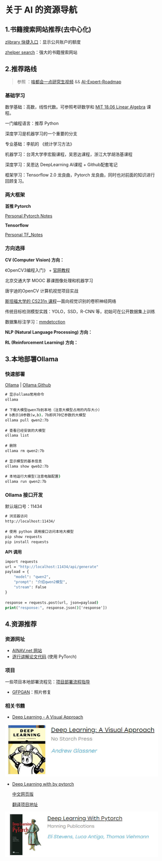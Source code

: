 # 关于 AI 的资源导航

## 1.书籍搜索网站推荐(去中心化)

[zlibrary 快捷入口](https://zlib.yibook.org/)：显示公共账户的额度

[zhelper search](https://tool.yibook.org/)：强大的书籍搜索网站



## 2.推荐路线

> 参照 ：[啥都会一点研究生视频](https://www.bilibili.com/video/BV16341177c1/?spm_id_from=333.1007.top_right_bar_window_history.content.click&vd_source=412ee9f1892496b8506f8302ac9d1437) && [AI-Expert-Roadmap](https://github.com/AMAI-GmbH/AI-Expert-Roadmap)

### 基础学习

数学基础：高数，线性代数。可参照考研数学和 [MIT 18.06 Linear Algebra](https://www.bilibili.com/video/BV16Z4y1U7oU/?spm_id_from=333.337.search-card.all.click&vd_source=412ee9f1892496b8506f8302ac9d1437) 课程。

一门编程语言：推荐 Python

深度学习是机器学习的一个重要的分支

专业基础：李航的 《统计学习方法》

机器学习：台湾大学李宏毅课程，吴恩达课程，浙江大学胡浩基课程

深度学习：吴恩达 DeepLearning AI课程 + Github配套笔记

框架学习：Tensorflow 2.0 龙良曲，Pytorch 龙良曲，同时也对前面的知识进行回顾复习。

### 两大框架

**首推 Pytorch**

[Personal Pytorch Notes](https://github.com/Wanggs2418/PyTorch_notes)

**Tensorflow**

[Personal TF_Notes](https://github.com/Wanggs2418/TensorFlow_notes)

### 方向选择

**CV (Computer Vision) 方向：**

《OpenCV3编程入门》 + [官网教程](https://docs.opencv.org/4.x/d9/df8/tutorial_root.html)

北京交通大学 MOOC 慕课图像处理和机器学习

唐宇迪的OpenCV 计算机视觉项目实战

[斯坦福大学的 CS231n 课程](http://cs231n.stanford.edu/schedule.html)—面向视觉识别的卷积神经网络

传统目标检测模型实践：YOLO，SSD，R-CNN 等，初始可在公开数据集上训练

数据集标注学习：[mmdetcction](https://github.com/open-mmlab/mmdetection)

**NLP (Natural Language Processing) 方向：**

**RL (Reinforcement Learning) 方向：**



## 3.本地部署Ollama

### 快速部署

[Ollama](https://ollama.com/) | [Ollama Github](https://github.com/ollama/ollama)

```cmd
# 显示ollama常用命令
ollama

# 下载大模型qwen7b到本地（注意大模型占用的内存大小）
# b表示10参数(w,b)，7b即共70亿参数的大模型
ollama pull qwen2:7b

# 查看已经安装的大模型
ollama list

# 删除
ollama rm qwen2:7b

# 显示模型的基本信息
ollama show qweb2:7b

# 本地运行大模型(注意电脑配置)
ollama run qwen2:7b
```

### Ollama 接口开发

默认端口号：11434

```cmd
# 浏览器访问
http://localhost:11434/

# 使用 python 调用接口访问本地大模型
pip show requests
pip install requests
```

**API 调用**

```cmd
import requests
url = "http://localhost:11434/api/generate"
payload = {
    "model": "qwen2",
    "prompt": "介绍qwen2模型",
    "stream": False
}

response = requests.post(url, json=payload)
print("response:", response.json()['response'])
```



## 4.资源推荐

### 资源网址

- [AINAV.net 网站](https://www.ainav.net/)
- [逐行讲解论文代码](https://github.com/labmlai/annotated_deep_learning_paper_implementations) (使用 PyTorch)

### 项目

一些项目本地部署流程见：[项目部署流程指导](Project_Deployment\项目部署.md)

- [GFPGAN](https://github.com/TencentARC/GFPGAN)：照片修复

### 相关书籍

- [Deep Learning - A Visual Approach](https://github.com/blueberrymusic/Deep-Learning-A-Visual-Approach)

![](img/01.jpg)

- [Deep Learning with by pytorch](https://github.com/deep-learning-with-pytorch/dlwpt-code)

  [中文网页版](https://tangshusen.me/Deep-Learning-with-PyTorch-Chinese/#/)

  [翻译项目地址](https://github.com/ShusenTang/Deep-Learning-with-PyTorch-Chinese)

![](img/02.jpg)

